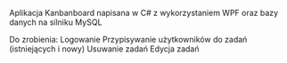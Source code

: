 Aplikacja Kanbanboard napisana w C# z wykorzystaniem WPF oraz bazy danych na silniku MySQL


Do zrobienia:
Logowanie
Przypisywanie użytkowników do zadań (istniejących i nowy)
Usuwanie zadań
Edycja zadań